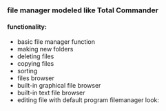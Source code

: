 ### file manager modeled like Total Commander
#### functionality:
- basic file manager function
- making new folders
- deleting files
- copying files
- sorting
- files browser
- built-in graphical file browser
- built-in text file browser
- editing file with default program
filemanager look:

